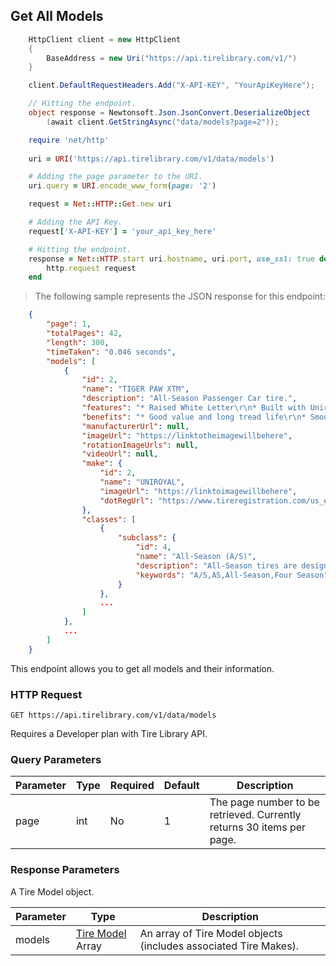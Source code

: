 ## Get All Models

```csharp
    HttpClient client = new HttpClient
    {
        BaseAddress = new Uri("https://api.tirelibrary.com/v1/")
    }

    client.DefaultRequestHeaders.Add("X-API-KEY", "YourApiKeyHere");

    // Hitting the endpoint.
    object response = Newtonsoft.Json.JsonConvert.DeserializeObject
        (await client.GetStringAsync("data/models?page=2"));
```

```ruby
    require 'net/http'
    
    uri = URI('https://api.tirelibrary.com/v1/data/models')

    # Adding the page parameter to the URI.
    uri.query = URI.encode_www_form(page: '2')

    request = Net::HTTP::Get.new uri

    # Adding the API Key.
    request['X-API-KEY'] = 'your_api_key_here'

    # Hitting the endpoint.
    response = Net::HTTP.start uri.hostname, uri.port, use_ssl: true do |http|
        http.request request
    end
```

> The following sample represents the JSON response for this endpoint:

```json
    {
        "page": 1,
        "totalPages": 42,
        "length": 300,
        "timeTaken": "0.046 seconds",
        "models": [
            {
                "id": 2,
                "name": "TIGER PAW XTM",
                "description": "All-Season Passenger Car tire.",
                "features": "* Raised White Letter\r\n* Built with Uniroyal's DuraShield construction",
                "benefits": "* Good value and long tread life\r\n* Smooth ride",
                "manufacturerUrl": null,
                "imageUrl": "https://linktotheimagewillbehere",
                "rotationImageUrls": null,
                "videoUrl": null,
                "make": {
                    "id": 2,
                    "name": "UNIROYAL",
                    "imageUrl": "https://linktoimagewillbehere",
                    "dotRegUrl": "https://www.tireregistration.com/us_en_uniroyal.html"
                },
                "classes": [
                    {
                        "subclass": {
                            "id": 4,
                            "name": "All-Season (A/S)",
                            "description": "All-Season tires are designed to provide a relatively quiet ride with good tread life and fuel economy. They offer versatile performance and are designed to perform in a variety of road conditions, including wet roads and light snow. All-Season tires won't provide the same amount of extreme grip and sharp handling of a Summer tire and is not designed to handle extreme Winter conditions.",
                            "keywords": "A/S,AS,All-Season,Four Season"
                        }
                    },
                    ...
                ]
            },
            ...
        ]
    }
```

This endpoint allows you to get all models and their information.

### HTTP Request

`GET
https://api.tirelibrary.com/v1/data/models`

<aside class="notice">
Requires a Developer plan with Tire Library API.
</aside>

### Query Parameters

Parameter | Type | Required | Default | Description
--------- | ---- | -------- | ------- | -----------
page | int | No | 1 | The page number to be retrieved. Currently returns 30 items per page.

### Response Parameters

A Tire Model object.

Parameter | Type | Description
--------- | ---- | -----------
models | [Tire Model](https://developer.tirelibrary.com/#tire-model) Array | An array of Tire Model objects (includes associated Tire Makes).